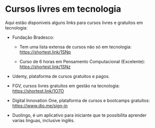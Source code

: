 # Cursos livres em tecnologia

Aqui estão disponiveis alguns links para cursos livres e gratuitos em tecnologia:

- Fundação Bradesco:
  - Tem uma lista extensa de cursos não só em tecnologia:
     https://shortest.link/1SNp

  - Curso de 6 horas em Pensamento Computacional (Excelente): 
    https://shortest.link/1SNz
  
 - Udemy, plataforma de cursos gratuitos e pagos. 

 - FGV, cursos livres gratuitos em gestão na tecnologia:
  https://shortest.link/1O7O
  
 - Digital Innovation One, plataforma de cursos e bootcamps gratuitos: 
   https://www.dio.me/sign-in  
 
 - Duolingo, é um aplicativo para iniciante que te possibilita aprender varias linguas, inclusive inglês. 

